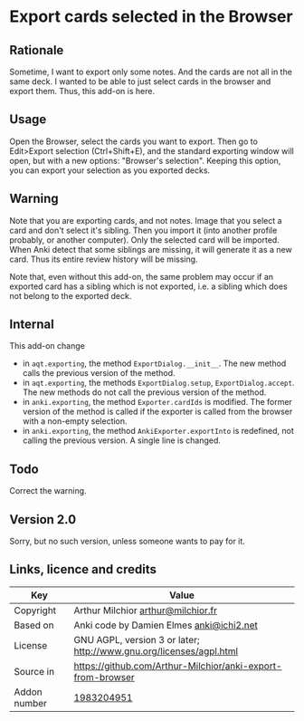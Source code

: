 # Export cards selected in the Browser
## Rationale
Sometime, I want to export only some notes. And the cards are not all
in the same deck. I wanted to be able to just select cards in the
browser and export them. Thus, this add-on is here.
## Usage
Open the Browser, select the cards you want to export. Then go to
Edit>Export selection (Ctrl+Shift+E), and the standard exporting
window will open, but with a new options: "Browser's
selection". Keeping this option, you can export your selection as you
exported decks.

## Warning
Note that you are exporting cards, and not notes. Image that you
select a card and don't select it's sibling. Then you import it (into
another profile probably, or another computer). Only the selected card
will be imported. When Anki detect that some siblings are missing, it
will generate it as a new card. Thus its entire review history will be
missing.

Note that, even without this add-on, the same problem may occur if an
exported card has a sibling which is not exported, i.e. a sibling
which does not belong to the exported deck.

## Internal
This add-on change
* in ```aqt.exporting```, the method ```ExportDialog.__init__```. The new
  method calls the previous version of the method.
* in ```aqt.exporting```, the methods ```ExportDialog.setup```,
  ```ExportDialog.accept```. The new methods do not call the previous
  version of the method.
* in ```anki.exporting```, the method ```Exporter.cardIds``` is
  modified. The former version of the method is called if the exporter
  is called from the browser with a non-empty selection.
* in ```anki.exporting```, the method ```AnkiExporter.exportInto``` is
  redefined, not calling the previous version. A single line is changed.
## Todo 
Correct the warning.

## Version 2.0
Sorry, but no such version, unless someone wants to pay for it. 

## Links, licence and credits

Key         |Value
------------|-------------------------------------------------------------------
Copyright   | Arthur Milchior <arthur@milchior.fr>
Based on    | Anki code by Damien Elmes <anki@ichi2.net>
License     | GNU AGPL, version 3 or later; http://www.gnu.org/licenses/agpl.html
Source in   | https://github.com/Arthur-Milchior/anki-export-from-browser
Addon number| [1983204951](https://ankiweb.net/shared/info/1983204951)
